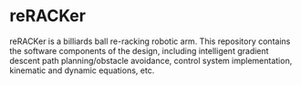 # reRACKer
reRACKer is a billiards ball re-racking robotic arm. This repository contains the software components of the design, including intelligent gradient descent path planning/obstacle avoidance, control system implementation, kinematic and dynamic equations, etc.
